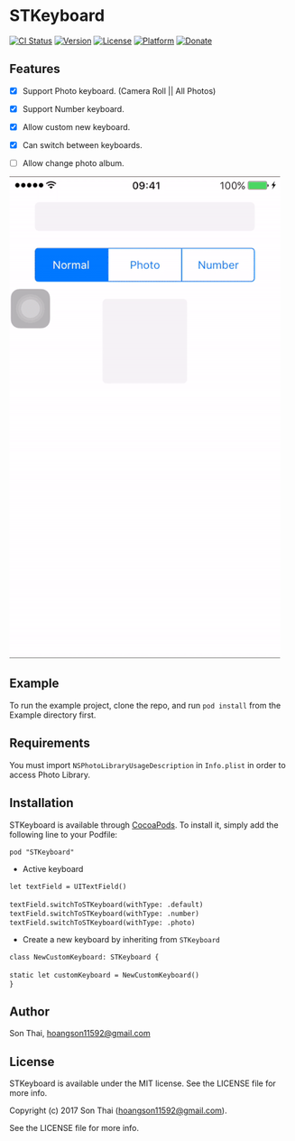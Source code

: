 # STKeyboard

[![CI Status](http://img.shields.io/travis/son11592/STKeyboard.svg?style=flat)](https://travis-ci.org/son11592/STKeyboard)
[![Version](https://img.shields.io/cocoapods/v/STKeyboard.svg?style=flat)](http://cocoapods.org/pods/STKeyboard)
[![License](https://img.shields.io/cocoapods/l/STKeyboard.svg?style=flat)](http://cocoapods.org/pods/STKeyboard)
[![Platform](https://img.shields.io/cocoapods/p/STKeyboard.svg?style=flat)](http://cocoapods.org/pods/STKeyboard)
[![Donate](https://img.shields.io/badge/Donate-PayPal-green.svg)](https://www.paypal.me/sonacle/0.99)


## Features
- [x] Support Photo keyboard. (Camera Roll || All Photos)
- [x] Support Number keyboard.
- [x] Allow custom new keyboard.
- [x] Can switch between keyboards.
- [ ] Allow change photo album.


![alt text](https://github.com/son11592/STKeyboard/blob/master/STKeyboard.gif)


## Example

To run the example project, clone the repo, and run `pod install` from the Example directory first.

## Requirements
You must import `NSPhotoLibraryUsageDescription` in `Info.plist` in order to access Photo Library.

## Installation

STKeyboard is available through [CocoaPods](http://cocoapods.org). To install
it, simply add the following line to your Podfile:

```
pod "STKeyboard"
```

- Active keyboard
```
let textField = UITextField()

textField.switchToSTKeyboard(withType: .default)
textField.switchToSTKeyboard(withType: .number)
textField.switchToSTKeyboard(withType: .photo)
```

- Create a new keyboard by inheriting from `STKeyboard`
```
class NewCustomKeyboard: STKeyboard {

static let customKeyboard = NewCustomKeyboard()
}
```

## Author

Son Thai, hoangson11592@gmail.com

## License

STKeyboard is available under the MIT license. See the LICENSE file for more info.

Copyright (c) 2017 Son Thai (hoangson11592@gmail.com).

See the LICENSE file for more info.

